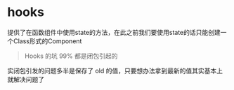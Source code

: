 # hooks

提供了在函数组件中使用state的方法，在此之前我们要使用state的话只能创建一个Class形式的Component

> Hooks 的坑 99% 都是闭包引起的

实闭包引发的问题多半是保存了 old 的值，只要想办法拿到最新的值其实基本上就解决问题了
